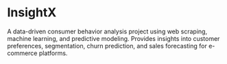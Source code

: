 # InsightX
A data-driven consumer behavior analysis project using web scraping, machine learning, and predictive modeling. Provides insights into customer preferences, segmentation, churn prediction, and sales forecasting for e-commerce platforms.
